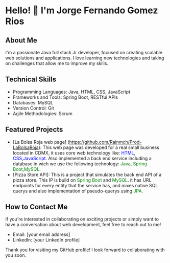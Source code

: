 # Hello! 👋 I'm Jorge Fernando Gomez Rios

## About Me
I'm a passionate Java full stack Jr developer, focused on creating scalable web solutions and applications. I love learning new technologies and taking on challenges that allow me to improve my skills.

## Technical Skills
- Programming Languages: Java, HTML, CSS, JavaScript
- Frameworks and Tools: Spring Boot, RESTful APIs
- Databases: MySQL
- Version Control: Git
- Agile Methodologies: Scrum

## Featured Projects
- [La Bolsa Roja web page] (https://github.com/Rainmch/Prod-LaBolsaRoja): This web page was developed for a real small business located in CDMX, it uses core web technology like:
 <font color="blue">HTML</font>, <font color="blue">CSS</font>,<font color="blue">JavaScript</font>.
 Also implemented a back end service including a database in wich we use the following technology:
 <font color="green">Java</font>, <font color="green">Spring Boot</font>,<font color="green">MySQL</font>.
- [Pizza Store API]: This is a project that simulates the back end API of a pizza store. This IP is build on <font color="green">Spring Boot</font> and <font color="green">MySQL</font>. it has URL endpoints for every entity that the service has, and mixes native SQL querys and also implementation of pseudo-querys using <font color="green">JPA</font>.

## How to Contact Me
If you're interested in collaborating on exciting projects or simply want to have a conversation about web development, feel free to reach out to me!
- Email: [your email address]
- LinkedIn: [your LinkedIn profile]

Thank you for visiting my GitHub profile! I look forward to collaborating with you soon.

